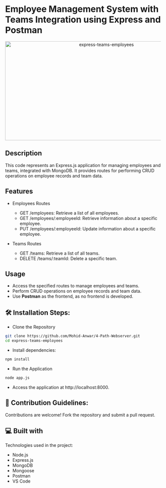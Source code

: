 # Employee Management System with Teams Integration using Express and Postman

<p align="center">
  <img src="https://socialify.git.ci/Mohid-Anwar/express-teams-employees/image?language=1&name=1&owner=1&pattern=Formal%20Invitation&theme=Dark" alt="express-teams-employees" width="640" height="320" />
</p>

## Description

This code represents an Express.js application for managing employees and teams, integrated with MongoDB. It provides routes for performing CRUD operations on employee records and team data.

## Features

- Employees Routes

  - GET /employees: Retrieve a list of all employees.
  - GET /employees/:employeeId: Retrieve information about a specific employee.
  - PUT /employees/:employeeId: Update information about a specific employee.

- Teams Routes

  - GET /teams: Retrieve a list of all teams.
  - DELETE /teams/:teamId: Delete a specific team.

## Usage

- Access the specified routes to manage employees and teams.
- Perform CRUD operations on employee records and team data.
- Use **Postman** as the frontend, as no frontend is developed.

## 🛠️ Installation Steps:

- Clone the Repository

```bash
git clone https://github.com/Mohid-Anwar/4-Path-Webserver.git
cd express-teams-employees
```

- Install dependencies:

```bash
npm install
```

- Run the Application

```bash
node app.js
```

- Access the application at http://localhost:8000.

## 🍰 Contribution Guidelines:</h2>

Contributions are welcome! Fork the repository and submit a pull request.

## 💻 Built with

Technologies used in the project:

- Node.js
- Express.js
- MongoDB
- Mongoose
- Postman
- VS Code
